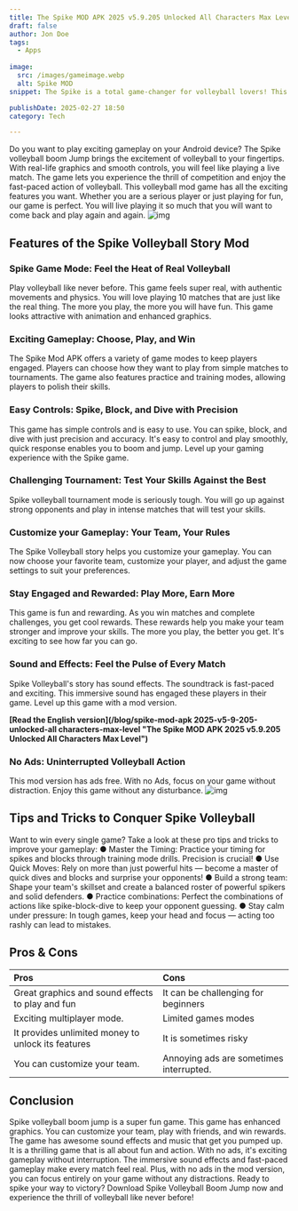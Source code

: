 ```yaml
---
title: The Spike MOD APK 2025 v5.9.205 Unlocked All Characters Max Level
draft: false
author: Jon Doe 
tags:
  - Apps
  
image:
  src: /images/gameimage.webp
  alt: Spike MOD
snippet: The Spike is a total game-changer for volleyball lovers! This exciting volleyball game would take your skills to the next level! It is a place where you compete with your opponents, which will help you to stay focused and build confidence. 

publishDate: 2025-02-27 18:50
category: Tech

---
```


Do you want to play exciting gameplay on your Android device? The Spike volleyball boom Jump brings the excitement of volleyball to your fingertips. With real-life graphics and smooth controls, you will feel like playing a live match. The game lets you experience the thrill of competition and enjoy the fast-paced action of volleyball.
This volleyball mod game has all the exciting features you want. Whether you are a serious player or just playing for fun, our game is perfect. You will live playing it so much that you will want to come back and play again and again.
![img](/images/gameimage.webp)


## **Features of the Spike Volleyball Story Mod**
### **Spike Game Mode: Feel the Heat of Real Volleyball**
Play volleyball like never before. This game feels super real, with authentic movements and physics. You will love playing 10 matches that are just like the real thing.  The more you play, the more you will have fun. This game looks attractive with animation and enhanced graphics.

### **Exciting Gameplay:  Choose, Play, and Win**
The Spike Mod APK offers a variety of game modes to keep players engaged. Players can choose how they want to play from simple matches to tournaments. The game also features practice and training modes, allowing players to polish their skills.
### **Easy Controls: Spike, Block, and Dive with Precision**
This game has simple controls and is easy to use. You can spike, block, and dive with just precision and accuracy. It's easy to control and play smoothly, quick response enables you to boom and jump. Level up your gaming experience with the Spike game.

### **Challenging Tournament: Test Your Skills Against the Best**
Spike volleyball tournament mode is seriously tough. You will go up against strong opponents and play in intense matches that will test your skills.

### **Customize your Gameplay: Your Team, Your Rules**
The Spike Volleyball story helps you customize your gameplay.  You can now choose your favorite team, customize your player, and adjust the game settings to suit your preferences.

### **Stay Engaged and Rewarded: Play More, Earn More**
This game is fun and rewarding. As you win matches and complete challenges, you get cool rewards. These rewards help you make your team stronger and improve your skills. The more you play, the better you get. It's exciting to see how far you can go.

### **Sound and Effects: Feel the Pulse of Every Match**
Spike Volleyball's story has sound effects. The soundtrack is fast-paced and exciting. This immersive sound has engaged these players in their game. Level up this game with a mod version.

**[Read the English version](/blog/spike-mod-apk 2025-v5-9-205-unlocked-all characters-max-level "The Spike MOD APK 2025 v5.9.205 Unlocked All Characters Max Level")**


### **No Ads: Uninterrupted Volleyball Action**
This mod version has ads free. With no Ads, focus on your game without distraction. Enjoy this game without any disturbance.
![img](/images/gameimage.webp)

## **Tips and Tricks to Conquer Spike Volleyball**

Want to win every single game? Take a look at these pro tips and tricks to improve your gameplay:
 ● 	Master the Timing: Practice your timing for spikes and blocks through training mode drills. Precision is crucial!
 ● 	Use Quick Moves: Rely on more than just powerful hits — become a master of quick dives and blocks and surprise your opponents!
 ● 	Build a strong team: Shape your team's skillset and create a balanced roster of powerful spikers and solid defenders.
 ● 	Practice combinations: Perfect the combinations of actions like spike-block-dive to keep your opponent guessing.
 ● 	Stay calm under pressure: In tough games, keep your head and focus — acting too rashly can lead to mistakes.

## **Pros & Cons**

| Pros | Cons |
| :---- | :---- |
| Great graphics and sound effects to play and fun | It can be challenging for beginners  |
| Exciting multiplayer mode. | Limited games modes |
| It provides unlimited money to unlock its features | It is sometimes risky |
| You can customize your team. | Annoying ads are sometimes interrupted. |

##  **Conclusion**
Spike volleyball boom jump is a super fun game. This game has enhanced graphics. You can customize your team, play with friends, and win rewards. The game has awesome sound effects and music that get you pumped up. It is a thrilling game that is all about fun and action. With no ads, it's exciting gameplay without interruption. The immersive sound effects and fast-paced gameplay make every match feel real. Plus, with no ads in the mod version, you can focus entirely on your game without any distractions. Ready to spike your way to victory? Download Spike Volleyball Boom Jump now and experience the thrill of volleyball like never before!
